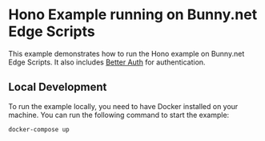 # Hono Example running on Bunny.net Edge Scripts

This example demonstrates how to run the Hono example on Bunny.net Edge Scripts. It also includes [Better Auth](https://better-auth.com) for authentication.

## Local Development

To run the example locally, you need to have Docker installed on your machine. You can run the following command to start the example:

```bash
docker-compose up
```